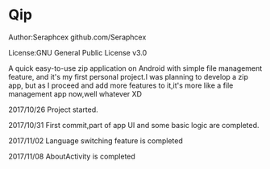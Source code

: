 # Qip

Author:Seraphcex github.com/Seraphcex

License:GNU General Public License v3.0

A quick easy-to-use zip application on Android with simple file management feature,
and it's my first personal project.I was planning to develop a zip app,
but as I proceed and add more features to it,it's more like a file management
app now,well whatever XD

2017/10/26 Project started.

2017/10/31 First commit,part of app UI and some basic logic are completed.

2017/11/02 Language switching feature is completed

2017/11/08 AboutActivity is completed